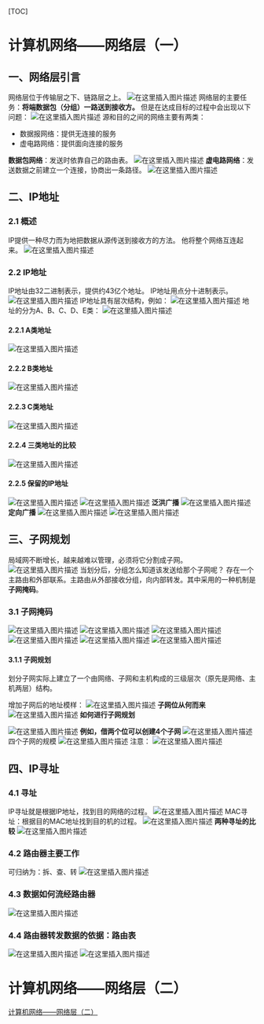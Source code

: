 [TOC]

# 计算机网络——网络层（一）
## 一、网络层引言
网络层位于传输层之下、链路层之上。
![在这里插入图片描述](https://img-blog.csdnimg.cn/20190806160045635.png?x-oss-process=image/watermark,type_ZmFuZ3poZW5naGVpdGk,shadow_10,text_aHR0cHM6Ly9ibG9nLmNzZG4ubmV0L0NvZGVGYXJtZXJfXw==,size_16,color_FFFFFF,t_70)
网络层的主要任务：**将端数据包（分组）一路送到接收方。**
但是在达成目标的过程中会出现以下问题：
![在这里插入图片描述](https://img-blog.csdnimg.cn/2019080616023758.png?x-oss-process=image/watermark,type_ZmFuZ3poZW5naGVpdGk,shadow_10,text_aHR0cHM6Ly9ibG9nLmNzZG4ubmV0L0NvZGVGYXJtZXJfXw==,size_16,color_FFFFFF,t_70)
源和目的之间的网络主要有两类：

- 数据报网络：提供无连接的服务
- 虚电路网络：提供面向连接的服务

**数据包网络**：发送时依靠自己的路由表。
![在这里插入图片描述](https://img-blog.csdnimg.cn/2019080616082186.png?x-oss-process=image/watermark,type_ZmFuZ3poZW5naGVpdGk,shadow_10,text_aHR0cHM6Ly9ibG9nLmNzZG4ubmV0L0NvZGVGYXJtZXJfXw==,size_16,color_FFFFFF,t_70)
**虚电路网络**：发送数据之前建立一个连接，协商出一条路径。
![在这里插入图片描述](https://img-blog.csdnimg.cn/20190806160934849.png?x-oss-process=image/watermark,type_ZmFuZ3poZW5naGVpdGk,shadow_10,text_aHR0cHM6Ly9ibG9nLmNzZG4ubmV0L0NvZGVGYXJtZXJfXw==,size_16,color_FFFFFF,t_70)
## 二、IP地址
### 2.1 概述
IP提供一种尽力而为地把数据从源传送到接收方的方法。
他将整个网络互连起来。
![在这里插入图片描述](https://img-blog.csdnimg.cn/20190806162043487.png?x-oss-process=image/watermark,type_ZmFuZ3poZW5naGVpdGk,shadow_10,text_aHR0cHM6Ly9ibG9nLmNzZG4ubmV0L0NvZGVGYXJtZXJfXw==,size_16,color_FFFFFF,t_70)
### 2.2 IP地址
IP地址由32二进制表示，提供约43亿个地址。
IP地址用点分十进制表示。
![在这里插入图片描述](https://img-blog.csdnimg.cn/20190806162224731.png?x-oss-process=image/watermark,type_ZmFuZ3poZW5naGVpdGk,shadow_10,text_aHR0cHM6Ly9ibG9nLmNzZG4ubmV0L0NvZGVGYXJtZXJfXw==,size_16,color_FFFFFF,t_70)
IP地址具有层次结构，例如：
![在这里插入图片描述](https://img-blog.csdnimg.cn/20190806162458943.png?x-oss-process=image/watermark,type_ZmFuZ3poZW5naGVpdGk,shadow_10,text_aHR0cHM6Ly9ibG9nLmNzZG4ubmV0L0NvZGVGYXJtZXJfXw==,size_16,color_FFFFFF,t_70)
地址的分为A、B、C、D、E类：
![在这里插入图片描述](https://img-blog.csdnimg.cn/20190806162644419.png?x-oss-process=image/watermark,type_ZmFuZ3poZW5naGVpdGk,shadow_10,text_aHR0cHM6Ly9ibG9nLmNzZG4ubmV0L0NvZGVGYXJtZXJfXw==,size_16,color_FFFFFF,t_70)
#### 2.2.1 A类地址
![在这里插入图片描述](https://img-blog.csdnimg.cn/20190806162802777.png?x-oss-process=image/watermark,type_ZmFuZ3poZW5naGVpdGk,shadow_10,text_aHR0cHM6Ly9ibG9nLmNzZG4ubmV0L0NvZGVGYXJtZXJfXw==,size_16,color_FFFFFF,t_70)
#### 2.2.2 B类地址
![在这里插入图片描述](https://img-blog.csdnimg.cn/20190806162944428.png?x-oss-process=image/watermark,type_ZmFuZ3poZW5naGVpdGk,shadow_10,text_aHR0cHM6Ly9ibG9nLmNzZG4ubmV0L0NvZGVGYXJtZXJfXw==,size_16,color_FFFFFF,t_70)
#### 2.2.3 C类地址
![在这里插入图片描述](https://img-blog.csdnimg.cn/20190806163009276.png?x-oss-process=image/watermark,type_ZmFuZ3poZW5naGVpdGk,shadow_10,text_aHR0cHM6Ly9ibG9nLmNzZG4ubmV0L0NvZGVGYXJtZXJfXw==,size_16,color_FFFFFF,t_70)
#### 2.2.4 三类地址的比较
![在这里插入图片描述](https://img-blog.csdnimg.cn/20190806163023712.png?x-oss-process=image/watermark,type_ZmFuZ3poZW5naGVpdGk,shadow_10,text_aHR0cHM6Ly9ibG9nLmNzZG4ubmV0L0NvZGVGYXJtZXJfXw==,size_16,color_FFFFFF,t_70)
#### 2.2.5 保留的IP地址
![在这里插入图片描述](https://img-blog.csdnimg.cn/20190806163052272.png)
![在这里插入图片描述](https://img-blog.csdnimg.cn/20190806163127979.png?x-oss-process=image/watermark,type_ZmFuZ3poZW5naGVpdGk,shadow_10,text_aHR0cHM6Ly9ibG9nLmNzZG4ubmV0L0NvZGVGYXJtZXJfXw==,size_16,color_FFFFFF,t_70)
**泛洪广播**
![在这里插入图片描述](https://img-blog.csdnimg.cn/2019080616332019.png?x-oss-process=image/watermark,type_ZmFuZ3poZW5naGVpdGk,shadow_10,text_aHR0cHM6Ly9ibG9nLmNzZG4ubmV0L0NvZGVGYXJtZXJfXw==,size_16,color_FFFFFF,t_70)
**定向广播**
![在这里插入图片描述](https://img-blog.csdnimg.cn/20190806163341358.png?x-oss-process=image/watermark,type_ZmFuZ3poZW5naGVpdGk,shadow_10,text_aHR0cHM6Ly9ibG9nLmNzZG4ubmV0L0NvZGVGYXJtZXJfXw==,size_16,color_FFFFFF,t_70)
![在这里插入图片描述](https://img-blog.csdnimg.cn/2019080616343381.png?x-oss-process=image/watermark,type_ZmFuZ3poZW5naGVpdGk,shadow_10,text_aHR0cHM6Ly9ibG9nLmNzZG4ubmV0L0NvZGVGYXJtZXJfXw==,size_16,color_FFFFFF,t_70)
## 三、子网规划
局域网不断增长，越来越难以管理，必须将它分割成子网。
![在这里插入图片描述](https://img-blog.csdnimg.cn/20190806164647299.png?x-oss-process=image/watermark,type_ZmFuZ3poZW5naGVpdGk,shadow_10,text_aHR0cHM6Ly9ibG9nLmNzZG4ubmV0L0NvZGVGYXJtZXJfXw==,size_16,color_FFFFFF,t_70)
当划分后，分组怎么知道该发送给那个子网呢？
存在一个主路由和外部联系。主路由从外部接收分组，向内部转发。其中采用的一种机制是**子网掩码**。
### 3.1 子网掩码
![在这里插入图片描述](https://img-blog.csdnimg.cn/20190806165355921.png?x-oss-process=image/watermark,type_ZmFuZ3poZW5naGVpdGk,shadow_10,text_aHR0cHM6Ly9ibG9nLmNzZG4ubmV0L0NvZGVGYXJtZXJfXw==,size_16,color_FFFFFF,t_70)
![在这里插入图片描述](https://img-blog.csdnimg.cn/20190806165417118.png?x-oss-process=image/watermark,type_ZmFuZ3poZW5naGVpdGk,shadow_10,text_aHR0cHM6Ly9ibG9nLmNzZG4ubmV0L0NvZGVGYXJtZXJfXw==,size_16,color_FFFFFF,t_70)
![在这里插入图片描述](https://img-blog.csdnimg.cn/20190806165556512.png?x-oss-process=image/watermark,type_ZmFuZ3poZW5naGVpdGk,shadow_10,text_aHR0cHM6Ly9ibG9nLmNzZG4ubmV0L0NvZGVGYXJtZXJfXw==,size_16,color_FFFFFF,t_70)
![在这里插入图片描述](https://img-blog.csdnimg.cn/20190806165820659.png?x-oss-process=image/watermark,type_ZmFuZ3poZW5naGVpdGk,shadow_10,text_aHR0cHM6Ly9ibG9nLmNzZG4ubmV0L0NvZGVGYXJtZXJfXw==,size_16,color_FFFFFF,t_70)
![在这里插入图片描述](https://img-blog.csdnimg.cn/20190806171108583.png?x-oss-process=image/watermark,type_ZmFuZ3poZW5naGVpdGk,shadow_10,text_aHR0cHM6Ly9ibG9nLmNzZG4ubmV0L0NvZGVGYXJtZXJfXw==,size_16,color_FFFFFF,t_70)
![在这里插入图片描述](https://img-blog.csdnimg.cn/2019080616590852.png?x-oss-process=image/watermark,type_ZmFuZ3poZW5naGVpdGk,shadow_10,text_aHR0cHM6Ly9ibG9nLmNzZG4ubmV0L0NvZGVGYXJtZXJfXw==,size_16,color_FFFFFF,t_70)
#### 3.1.1 子网规划
划分子网实际上建立了一个由网络、子网和主机构成的三级层次（原先是网络、主机两层）结构。

增加子网后的地址模样：
![在这里插入图片描述](https://img-blog.csdnimg.cn/20190806170745151.png?x-oss-process=image/watermark,type_ZmFuZ3poZW5naGVpdGk,shadow_10,text_aHR0cHM6Ly9ibG9nLmNzZG4ubmV0L0NvZGVGYXJtZXJfXw==,size_16,color_FFFFFF,t_70)
**子网位从何而来**![在这里插入图片描述](https://img-blog.csdnimg.cn/20190806171125802.png?x-oss-process=image/watermark,type_ZmFuZ3poZW5naGVpdGk,shadow_10,text_aHR0cHM6Ly9ibG9nLmNzZG4ubmV0L0NvZGVGYXJtZXJfXw==,size_16,color_FFFFFF,t_70)
**如何进行子网规划**

![在这里插入图片描述](https://img-blog.csdnimg.cn/20190806171524563.png?x-oss-process=image/watermark,type_ZmFuZ3poZW5naGVpdGk,shadow_10,text_aHR0cHM6Ly9ibG9nLmNzZG4ubmV0L0NvZGVGYXJtZXJfXw==,size_16,color_FFFFFF,t_70)
**例如，借两个位可以创建4个子网**
![在这里插入图片描述](https://img-blog.csdnimg.cn/20190806172408118.png?x-oss-process=image/watermark,type_ZmFuZ3poZW5naGVpdGk,shadow_10,text_aHR0cHM6Ly9ibG9nLmNzZG4ubmV0L0NvZGVGYXJtZXJfXw==,size_16,color_FFFFFF,t_70)
四个子网的规模
![在这里插入图片描述](https://img-blog.csdnimg.cn/20190806172721661.png?x-oss-process=image/watermark,type_ZmFuZ3poZW5naGVpdGk,shadow_10,text_aHR0cHM6Ly9ibG9nLmNzZG4ubmV0L0NvZGVGYXJtZXJfXw==,size_16,color_FFFFFF,t_70)
注意：
![在这里插入图片描述](https://img-blog.csdnimg.cn/20190806173012226.png?x-oss-process=image/watermark,type_ZmFuZ3poZW5naGVpdGk,shadow_10,text_aHR0cHM6Ly9ibG9nLmNzZG4ubmV0L0NvZGVGYXJtZXJfXw==,size_16,color_FFFFFF,t_70)
## 四、IP寻址
### 4.1 寻址
IP寻址就是根据IP地址，找到目的网络的过程。
![在这里插入图片描述](https://img-blog.csdnimg.cn/20190806190812502.png?x-oss-process=image/watermark,type_ZmFuZ3poZW5naGVpdGk,shadow_10,text_aHR0cHM6Ly9ibG9nLmNzZG4ubmV0L0NvZGVGYXJtZXJfXw==,size_16,color_FFFFFF,t_70)
MAC寻址：根据目的MAC地址找到目的机的过程。
![在这里插入图片描述](https://img-blog.csdnimg.cn/20190806191803267.png?x-oss-process=image/watermark,type_ZmFuZ3poZW5naGVpdGk,shadow_10,text_aHR0cHM6Ly9ibG9nLmNzZG4ubmV0L0NvZGVGYXJtZXJfXw==,size_16,color_FFFFFF,t_70)
**两种寻址的比较**
![在这里插入图片描述](https://img-blog.csdnimg.cn/2019080619344860.png?x-oss-process=image/watermark,type_ZmFuZ3poZW5naGVpdGk,shadow_10,text_aHR0cHM6Ly9ibG9nLmNzZG4ubmV0L0NvZGVGYXJtZXJfXw==,size_16,color_FFFFFF,t_70)
### 4.2 路由器主要工作
可归纳为：拆、查、转
![在这里插入图片描述](https://img-blog.csdnimg.cn/20190806193818527.png?x-oss-process=image/watermark,type_ZmFuZ3poZW5naGVpdGk,shadow_10,text_aHR0cHM6Ly9ibG9nLmNzZG4ubmV0L0NvZGVGYXJtZXJfXw==,size_16,color_FFFFFF,t_70)
### 4.3 数据如何流经路由器
![在这里插入图片描述](https://img-blog.csdnimg.cn/20190806193903425.png?x-oss-process=image/watermark,type_ZmFuZ3poZW5naGVpdGk,shadow_10,text_aHR0cHM6Ly9ibG9nLmNzZG4ubmV0L0NvZGVGYXJtZXJfXw==,size_16,color_FFFFFF,t_70)
### 4.4 路由器转发数据的依据：路由表
![在这里插入图片描述](https://img-blog.csdnimg.cn/20190806194449849.png?x-oss-process=image/watermark,type_ZmFuZ3poZW5naGVpdGk,shadow_10,text_aHR0cHM6Ly9ibG9nLmNzZG4ubmV0L0NvZGVGYXJtZXJfXw==,size_16,color_FFFFFF,t_70)
![在这里插入图片描述](https://img-blog.csdnimg.cn/20190806194459483.png?x-oss-process=image/watermark,type_ZmFuZ3poZW5naGVpdGk,shadow_10,text_aHR0cHM6Ly9ibG9nLmNzZG4ubmV0L0NvZGVGYXJtZXJfXw==,size_16,color_FFFFFF,t_70)
# 计算机网络——网络层（二）
[计算机网络——网络层（二）](https://blog.csdn.net/CodeFarmer__/article/details/98655003)